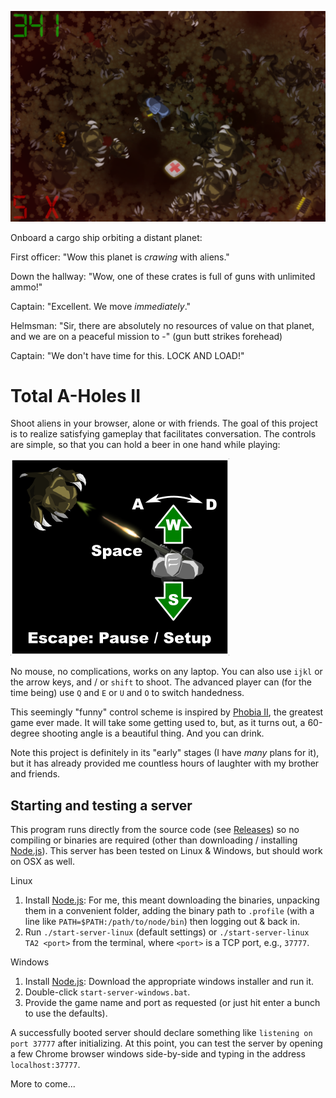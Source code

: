 ![Screenshot](https://raw.githubusercontent.com/jaxankey/TA2/master/common/images/screenshot.png)

Onboard a cargo ship orbiting a distant planet:

First officer: "Wow this planet is *crawing* with aliens."

Down the hallway: "Wow, one of these crates is full of guns with unlimited ammo!"

Captain: "Excellent. We move *immediately*."

Helmsman: "Sir, there are absolutely no resources of value on that planet, and we are on a peaceful mission to -" (gun butt strikes forehead)

Captain: "We don't have time for this. LOCK AND LOAD!"

# Total A-Holes II

Shoot aliens in your browser, alone or with friends. The goal of this project is to realize satisfying gameplay that facilitates conversation. The controls are simple, so that you can hold a beer in one hand while playing:

![Controls](https://raw.githubusercontent.com/jaxankey/TA2/master/common/images/instructions-web.png)

No mouse, no complications, works on any laptop. You can also use `ijkl` or the arrow keys, and / or `shift` to shoot. The advanced player can (for the time being) use `Q` and `E` or `U` and `O` to switch handedness. 

This seemingly "funny" control scheme is inspired by [Phobia II](https://www.youtube.com/watch?v=XWGAd1dAPwQ), the greatest game ever made. It will take some getting used to, but, as it turns out, a 60-degree shooting angle is a beautiful thing. And you can drink.

Note this project is definitely in its "early" stages (I have *many* plans for it), but it has already provided me countless hours of laughter with my brother and friends. 

## Starting and testing a server

This program runs directly from the source code (see [Releases](https://github.com/jaxankey/TA2/releases)) so no compiling or binaries are required (other than downloading / installing [Node.js](https://nodejs.org/)). This server has been tested on Linux & Windows, but should work on OSX as well.

Linux
 1. Install [Node.js](https://nodejs.org/): For me, this meant downloading the binaries, unpacking them in a convenient folder, adding the binary path to `.profile` (with a line like `PATH=$PATH:/path/to/node/bin`) then logging out & back in.
 2. Run `./start-server-linux` (default settings) or `./start-server-linux TA2 <port>` from the terminal, where `<port>` is a TCP port, e.g., `37777`. 
 
Windows
 1. Install [Node.js](https://nodejs.org/): Download the appropriate windows installer and run it.
 2. Double-click `start-server-windows.bat`.
 3. Provide the game name and port as requested (or just hit enter a bunch to use the defaults).

A successfully booted server should declare something like `listening on port 37777` after initializing. At this point, you can test the server by opening a few Chrome browser windows side-by-side and typing in the address `localhost:37777`. 

More to come...
